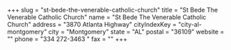 +++
slug = "st-bede-the-venerable-catholic-church"
title = "St Bede The Venerable Catholic Church"
name = "St Bede The Venerable Catholic Church"
address = "3870 Atlanta Highway"
cityIndexKey = "city-al-montgomery"
city = "Montgomery"
state = "AL"
postal = "36109"
website = ""
phone = "334 272-3463 "
fax = ""
+++

